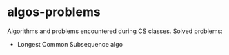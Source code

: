 # algos-problems
Algorithms and problems encountered during CS classes.
Solved problems:
- Longest Common Subsequence algo
